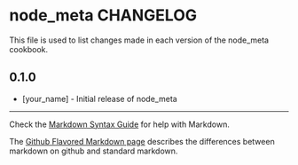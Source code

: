 node_meta CHANGELOG
===================

This file is used to list changes made in each version of the node_meta cookbook.

0.1.0
-----
- [your_name] - Initial release of node_meta

- - -
Check the [Markdown Syntax Guide](http://daringfireball.net/projects/markdown/syntax) for help with Markdown.

The [Github Flavored Markdown page](http://github.github.com/github-flavored-markdown/) describes the differences between markdown on github and standard markdown.
